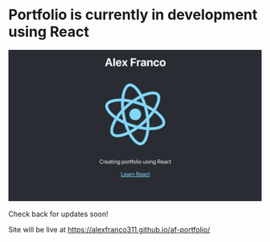 # Portfolio is currently in development using React

<img src="html-only/content/images/initial-capture.png">

Check back for updates soon!

Site will be live at <https://alexfranco311.github.io/af-portfolio/>
